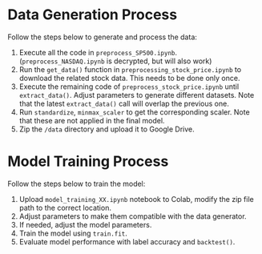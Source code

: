 # Data Generation Process

Follow the steps below to generate and process the data:

1. Execute all the code in `preprocess_SP500.ipynb`. (`preprocess_NASDAQ.ipynb` is decrypted, but will also work)
2. Run the `get_data()` function in `preprocessing_stock_price.ipynb` to download the related stock data. This needs to be done only once.
3. Execute the remaining code of `preprocess_stock_price.ipynb` until `extract_data()`. Adjust parameters to generate different datasets. Note that the latest `extract_data()` call will overlap the previous one.
4. Run `standardize`, `minmax_scaler` to get the corresponding scaler. Note that these are not applied in the final model.
5. Zip the `/data` directory and upload it to Google Drive.

# Model Training Process

Follow the steps below to train the model:

1. Upload `model_training_XX.ipynb` notebook to Colab, modify the zip file path to the correct location.
2. Adjust parameters to make them compatible with the data generator.
3. If needed, adjust the model parameters.
4. Train the model using `train.fit`.
5. Evaluate model performance with label accuracy and `backtest()`.
